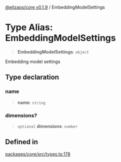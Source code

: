 [@elizaos/core v0.1.9](../index.md) / EmbeddingModelSettings

# Type Alias: EmbeddingModelSettings

> **EmbeddingModelSettings**: `object`

Embedding model settings

## Type declaration

### name

> **name**: `string`

### dimensions?

> `optional` **dimensions**: `number`

## Defined in

[packages/core/src/types.ts:178](https://github.com/abilmansuryeshmuratov/tutorial_agent/blob/main/packages/core/src/types.ts#L178)
